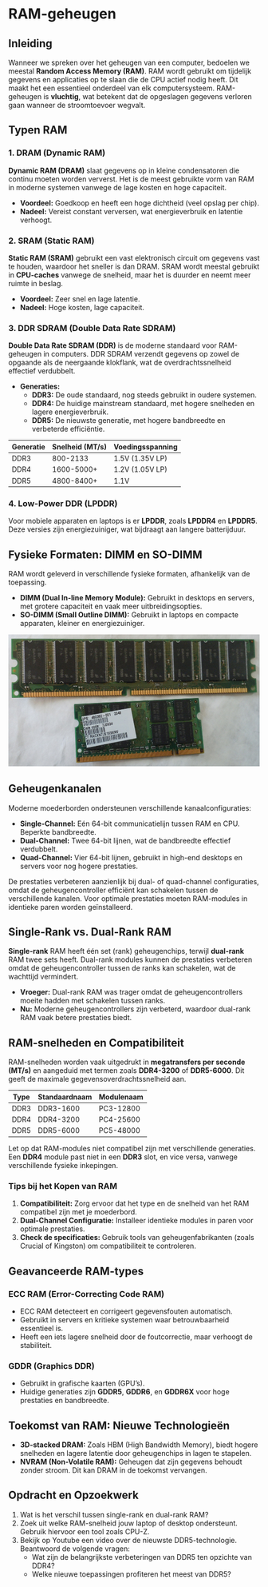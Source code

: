 # RAM-geheugen

## Inleiding

Wanneer we spreken over het geheugen van een computer, bedoelen we meestal **Random Access Memory (RAM)**. RAM wordt gebruikt om tijdelijk gegevens en applicaties op te slaan die de CPU actief nodig heeft. Dit maakt het een essentieel onderdeel van elk computersysteem. RAM-geheugen is **vluchtig**, wat betekent dat de opgeslagen gegevens verloren gaan wanneer de stroomtoevoer wegvalt.

## Typen RAM

### 1. **DRAM (Dynamic RAM)**

**Dynamic RAM (DRAM)** slaat gegevens op in kleine condensatoren die continu moeten worden ververst. Het is de meest gebruikte vorm van RAM in moderne systemen vanwege de lage kosten en hoge capaciteit.

- **Voordeel:** Goedkoop en heeft een hoge dichtheid (veel opslag per chip).
- **Nadeel:** Vereist constant verversen, wat energieverbruik en latentie verhoogt.

### 2. **SRAM (Static RAM)**

**Static RAM (SRAM)** gebruikt een vast elektronisch circuit om gegevens vast te houden, waardoor het sneller is dan DRAM. SRAM wordt meestal gebruikt in **CPU-caches** vanwege de snelheid, maar het is duurder en neemt meer ruimte in beslag.

- **Voordeel:** Zeer snel en lage latentie.
- **Nadeel:** Hoge kosten, lage capaciteit.

### 3. **DDR SDRAM (Double Data Rate SDRAM)**

**Double Data Rate SDRAM (DDR)** is de moderne standaard voor RAM-geheugen in computers. DDR SDRAM verzendt gegevens op zowel de opgaande als de neergaande klokflank, wat de overdrachtssnelheid effectief verdubbelt.

- **Generaties:**
  - **DDR3:** De oude standaard, nog steeds gebruikt in oudere systemen.
  - **DDR4:** De huidige mainstream standaard, met hogere snelheden en lagere energieverbruik.
  - **DDR5:** De nieuwste generatie, met hogere bandbreedte en verbeterde efficiëntie.

| Generatie | Snelheid (MT/s) | Voedingsspanning |
|-----------|-----------------|------------------|
| DDR3      | 800-2133        | 1.5V (1.35V LP)  |
| DDR4      | 1600-5000+      | 1.2V (1.05V LP)  |
| DDR5      | 4800-8400+      | 1.1V             |

### 4. **Low-Power DDR (LPDDR)**

Voor mobiele apparaten en laptops is er **LPDDR**, zoals **LPDDR4** en **LPDDR5**. Deze versies zijn energiezuiniger, wat bijdraagt aan langere batterijduur.

## Fysieke Formaten: DIMM en SO-DIMM

RAM wordt geleverd in verschillende fysieke formaten, afhankelijk van de toepassing.

- **DIMM (Dual In-line Memory Module):** Gebruikt in desktops en servers, met grotere capaciteit en vaak meer uitbreidingsopties.
- **SO-DIMM (Small Outline DIMM):** Gebruikt in laptops en compacte apparaten, kleiner en energiezuiniger.

![DIMM vs. SO-DIMM](img/dimm.png)

## Geheugenkanalen

Moderne moederborden ondersteunen verschillende kanaalconfiguraties:

- **Single-Channel:** Eén 64-bit communicatielijn tussen RAM en CPU. Beperkte bandbreedte.
- **Dual-Channel:** Twee 64-bit lijnen, wat de bandbreedte effectief verdubbelt.
- **Quad-Channel:** Vier 64-bit lijnen, gebruikt in high-end desktops en servers voor nog hogere prestaties.

De prestaties verbeteren aanzienlijk bij dual- of quad-channel configuraties, omdat de geheugencontroller efficiënt kan schakelen tussen de verschillende kanalen. Voor optimale prestaties moeten RAM-modules in identieke paren worden geïnstalleerd.

## Single-Rank vs. Dual-Rank RAM

**Single-rank** RAM heeft één set (rank) geheugenchips, terwijl **dual-rank** RAM twee sets heeft. Dual-rank modules kunnen de prestaties verbeteren omdat de geheugencontroller tussen de ranks kan schakelen, wat de wachttijd vermindert.

- **Vroeger:** Dual-rank RAM was trager omdat de geheugencontrollers moeite hadden met schakelen tussen ranks.
- **Nu:** Moderne geheugencontrollers zijn verbeterd, waardoor dual-rank RAM vaak betere prestaties biedt.

## RAM-snelheden en Compatibiliteit

RAM-snelheden worden vaak uitgedrukt in **megatransfers per seconde (MT/s)** en aangeduid met termen zoals **DDR4-3200** of **DDR5-6000**. Dit geeft de maximale gegevensoverdrachtssnelheid aan.

| Type   | Standaardnaam | Modulenaam  |
|--------|---------------|-------------|
| DDR3   | DDR3-1600     | PC3-12800   |
| DDR4   | DDR4-3200     | PC4-25600   |
| DDR5   | DDR5-6000     | PC5-48000   |

Let op dat RAM-modules niet compatibel zijn met verschillende generaties. Een **DDR4** module past niet in een **DDR3** slot, en vice versa, vanwege verschillende fysieke inkepingen.

### Tips bij het Kopen van RAM

1. **Compatibiliteit:** Zorg ervoor dat het type en de snelheid van het RAM compatibel zijn met je moederbord.
2. **Dual-Channel Configuratie:** Installeer identieke modules in paren voor optimale prestaties.
3. **Check de specificaties:** Gebruik tools van geheugenfabrikanten (zoals Crucial of Kingston) om compatibiliteit te controleren.

## Geavanceerde RAM-types

### **ECC RAM (Error-Correcting Code RAM)**
- ECC RAM detecteert en corrigeert gegevensfouten automatisch.
- Gebruikt in servers en kritieke systemen waar betrouwbaarheid essentieel is.
- Heeft een iets lagere snelheid door de foutcorrectie, maar verhoogt de stabiliteit.

### **GDDR (Graphics DDR)**
- Gebruikt in grafische kaarten (GPU’s).
- Huidige generaties zijn **GDDR5**, **GDDR6**, en **GDDR6X** voor hoge prestaties en bandbreedte.

## Toekomst van RAM: Nieuwe Technologieën

- **3D-stacked DRAM:** Zoals HBM (High Bandwidth Memory), biedt hogere snelheden en lagere latentie door geheugenchips in lagen te stapelen.
- **NVRAM (Non-Volatile RAM):** Geheugen dat zijn gegevens behoudt zonder stroom. Dit kan DRAM in de toekomst vervangen.

## Opdracht en Opzoekwerk

1. Wat is het verschil tussen single-rank en dual-rank RAM?
2. Zoek uit welke RAM-snelheid jouw laptop of desktop ondersteunt. Gebruik hiervoor een tool zoals CPU-Z.
3. Bekijk op Youtube een video over de nieuwste DDR5-technologie. Beantwoord de volgende vragen:
   - Wat zijn de belangrijkste verbeteringen van DDR5 ten opzichte van DDR4?
   - Welke nieuwe toepassingen profiteren het meest van DDR5?

